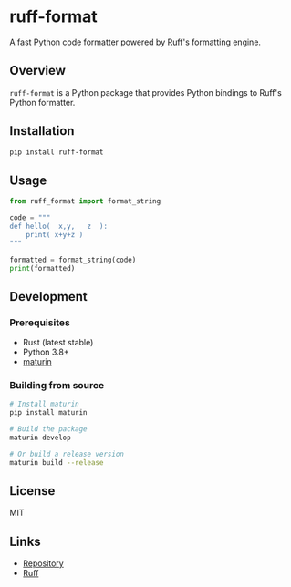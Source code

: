 # ruff-format

A fast Python code formatter powered by [Ruff](https://github.com/astral-sh/ruff)'s formatting engine.

## Overview

`ruff-format` is a Python package that provides Python bindings to Ruff's Python formatter.

## Installation

```bash
pip install ruff-format
```

## Usage

```python
from ruff_format import format_string

code = """
def hello(  x,y,   z  ):
    print( x+y+z )
"""

formatted = format_string(code)
print(formatted)
```

## Development

### Prerequisites

- Rust (latest stable)
- Python 3.8+
- [maturin](https://github.com/PyO3/maturin)

### Building from source

```bash
# Install maturin
pip install maturin

# Build the package
maturin develop

# Or build a release version
maturin build --release
```

## License

MIT

## Links

- [Repository](https://github.com/reflex-dev/ruff-format)
- [Ruff](https://github.com/astral-sh/ruff)
